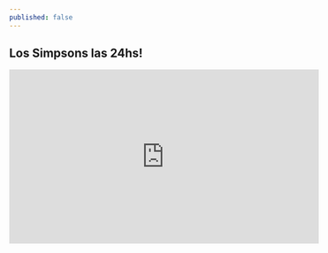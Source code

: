 ```yaml
---
published: false
---
```

## Los Simpsons las 24hs!

<iframe width="560" height="315" src="https://www.youtube.com/embed/MBzZiY2Hv1U" frameborder="0" allowfullscreen></iframe>
